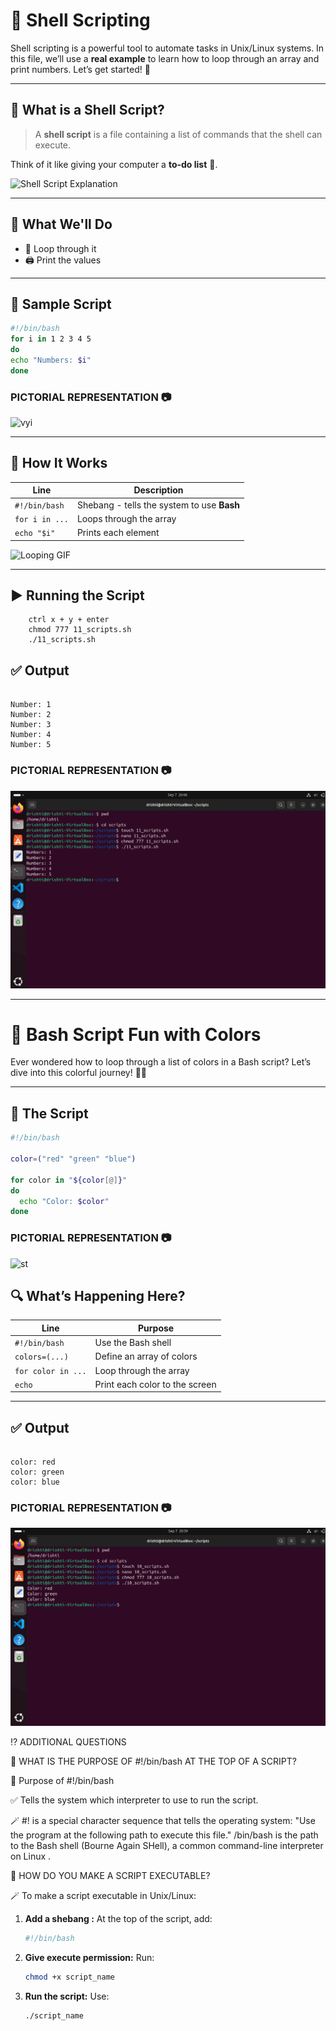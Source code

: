 
# 🐚 Shell Scripting

Shell scripting is a powerful tool to automate tasks in Unix/Linux systems. In this file, we’ll use a **real example** to learn how to loop through an array and print numbers. Let’s get started! 🚀

---

## 📌 What is a Shell Script?

> A **shell script** is a file containing a list of commands that the shell can execute.

Think of it like giving your computer a **to-do list** 📝.

![Shell Script Explanation](https://media.giphy.com/media/xUOxf3mn2bRZzC0r6w/giphy.gif)

---

## 🎯 What We'll Do

- 🔁 Loop through it
- 🖨️ Print the values

---

## 🧾 Sample Script

```bash
#!/bin/bash
for i in 1 2 3 4 5 
do
echo "Numbers: $i"
done

````

### PICTORIAL REPRESENTATION 📷

![vyi](../images/number1.png)

---

## 🧠 How It Works

| Line             | Description                                |
| ---------------- | ------------------------------------------ |
| `#!/bin/bash`    | Shebang - tells the system to use **Bash** |
| `for i in ...`   | Loops through the array                    |
| `echo "$i"`      | Prints each element                        |


![Looping GIF](https://media.giphy.com/media/QBd2kLB5qDmysEXre9/giphy.gif)

---

## ▶️ Running the Script

        ctrl x + y + enter
        chmod 777 11_scripts.sh
        ./11_scripts.sh


## ✅ Output

```text

Number: 1
Number: 2
Number: 3
Number: 4
Number: 5
```

### PICTORIAL REPRESENTATION 📷

![yuf](../images/number2.png)

---


# 🎨 Bash Script Fun with Colors

Ever wondered how to loop through a list of colors in a Bash script? Let’s dive into this colorful journey! 🌈✨

---

## 🧾 The Script

```bash
#!/bin/bash

color=("red" "green" "blue")

for color in "${color[@]}"
do
  echo "Color: $color"
done
````

### PICTORIAL REPRESENTATION 📷

![st](../images/color1.png)


## 🔍 What’s Happening Here?


| Line               | Purpose                        |
| ------------------ | ------------------------------ |
| `#!/bin/bash`      | Use the Bash shell             |
| `colors=(...)`     | Define an array of colors      |
| `for color in ...` | Loop through the array         |
| `echo`             | Print each color to the screen |

---

## ✅ Output

```text

color: red
color: green
color: blue

```
### PICTORIAL REPRESENTATION 📷
![vtg](../images/color2.png)


⁉️ ADDITIONAL QUESTIONS

🤔 WHAT IS THE PURPOSE OF #!/bin/bash AT THE TOP OF A SCRIPT?

🧠 Purpose of #!/bin/bash

✅ Tells the system which interpreter to use to run the script.

🪄 #! is a special character sequence that tells the operating system:
"Use the program at the following path to execute this file."
/bin/bash is the path to the Bash shell (Bourne Again SHell), a common command-line interpreter on Linux .

🤔 HOW DO YOU MAKE A SCRIPT EXECUTABLE?

🪄 To make a script executable in Unix/Linux:

1. **Add a shebang :**
   At the top of the script, add:

   ```bash
   #!/bin/bash
   ```

2. **Give execute permission:**
   Run:

   ```bash
   chmod +x script_name
   ```

3. **Run the script:**
   Use:

   ```bash
   ./script_name
   ```

